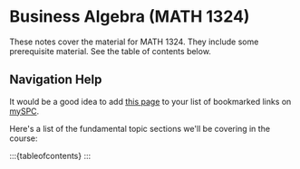 # Business Algebra (MATH 1324)

These notes cover the material for MATH 1324.  They include some prerequisite material.  See the table of contents below.

## Navigation Help

It would be a good idea to add [this page](/) to your list of bookmarked links on [mySPC](https://experience.elluciancloud.com/spc).

Here's a list of the fundamental topic sections we'll be covering in the course:

:::{tableofcontents}
:::
